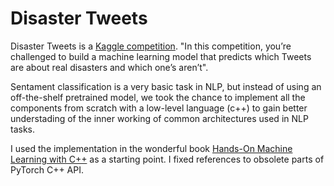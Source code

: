 # Disaster Tweets

Disaster Tweets is a [Kaggle competition](https://www.kaggle.com/competitions/nlp-getting-started). "In this competition, you’re challenged to build a machine learning model that predicts which Tweets are about real disasters and which one’s aren’t".

Sentament classification is a very basic task in NLP, but instead of using an off-the-shelf pretrained model, we took the chance to implement all the components from scratch with a low-level language (c++) to gain better understading of the inner working of common architectures used in NLP tasks.

I used the implementation in the wonderful book [Hands-On Machine Learning with C++](https://www.packtpub.com/product/hands-on-machine-learning-with-c/9781789955330) as a starting point. I fixed references to obsolete parts of PyTorch C++ API.
